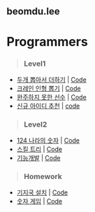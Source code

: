 ## beomdu.lee

# Programmers

>### Level1
- [두개 뽑아서 더하기](https://programmers.co.kr/learn/courses/30/lessons/68644) | [Code](programers-sum.js)
- [크레인 인형 뽑기](https://programmers.co.kr/learn/courses/30/lessons/64061) | [Code](programers-doll.js)
- [완주하지 못한 선수](https://programmers.co.kr/learn/courses/30/lessons/42576) | [Code](programers-marathon.js)
- [신규 아이디 추천](https://programmers.co.kr/learn/courses/30/lessons/72410) | [code](programers-new-id.js)

>### Level2
- [124 나라의 숫자](https://programmers.co.kr/learn/courses/30/lessons/12899) | [Code](programers-124.js)
- [스킬 트리](https://programmers.co.kr/learn/courses/30/lessons/49993) | [Code](programers-skill-tree.js)
- [기능개발](https://programmers.co.kr/learn/courses/30/lessons/42586) | [Code](programers-function-implementation.js)

>### Homework
- [기지국 설치](https://programmers.co.kr/learn/courses/30/lessons/12979) | [Code](programers-base-station-installation.js)
- [숫자 게임](https://programmers.co.kr/learn/courses/30/lessons/12987) | [Code](programers-number-game.js)